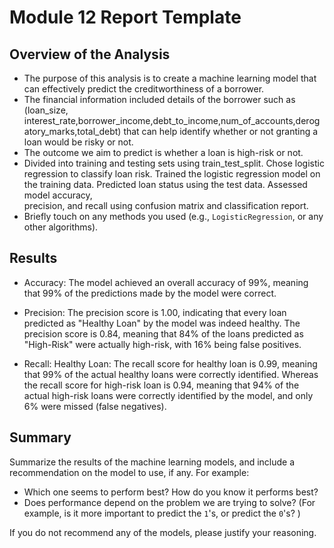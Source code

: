 # Module 12 Report Template

## Overview of the Analysis

* The purpose of this analysis is to create a machine learning model that can effectively predict the creditworthiness of a borrower.  
* The financial information included details of the borrower such as (loan_size, interest_rate,borrower_income,debt_to_income,num_of_accounts,derogatory_marks,total_debt) that can help identify whether or not granting a loan would be risky or not. 
* The outcome we aim to predict is whether a loan is high-risk or not.
* Divided into training and testing sets using train_test_split. Chose logistic regression to classify loan risk. Trained the logistic regression model on the training data. Predicted loan status using the test data. Assessed model accuracy,     
  precision, and recall using confusion matrix and classification report.
* Briefly touch on any methods you used (e.g., `LogisticRegression`, or any other algorithms).

## Results

- Accuracy: The model achieved an overall accuracy of 99%, meaning that 99% of the predictions made by the model were correct.

- Precision: The precision score is 1.00, indicating that every loan predicted as "Healthy Loan" by the model was indeed healthy. The precision score is 0.84, meaning that 84% of the loans predicted as "High-Risk" were actually high-risk, with 16% being false positives.
- Recall: Healthy Loan: The recall score for healthy loan is 0.99, meaning that 99% of the actual healthy loans were correctly identified. Whereas the recall score for high-risk loan  is 0.94, meaning that 94% of the actual high-risk loans were correctly identified by the           model, and only 6% were missed (false negatives).

## Summary

Summarize the results of the machine learning models, and include a recommendation on the model to use, if any. For example:

* Which one seems to perform best? How do you know it performs best?
* Does performance depend on the problem we are trying to solve? (For example, is it more important to predict the `1`'s, or predict the `0`'s? )

If you do not recommend any of the models, please justify your reasoning.
